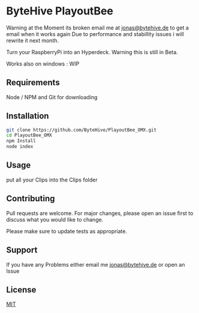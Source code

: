 # ByteHive PlayoutBee
Warning at the Moment its broken email me at jonas@bytehive.de to get a email when it works again 
Due to performance and stabillity issues i will rewrite it next month.


Turn your RaspberryPi into an Hyperdeck.
Warning this is still in Beta.

Works also on windows : WIP

## Requirements
Node / NPM and Git for downloading
## Installation



```bash
git clone https://github.com/ByteHive/PlayoutBee_OMX.git
cd PlayoutBee_OMX
npm Install
node index
```

## Usage

put all your Clips into the Clips folder


## Contributing
Pull requests are welcome. For major changes, please open an issue first to discuss what you would like to change.

Please make sure to update tests as appropriate.
## Support
If you have any Problems either email me jonas@bytehive.de  or open an Issue
## License
[MIT](https://choosealicense.com/licenses/mit/)
